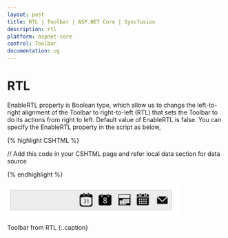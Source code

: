 ```yaml
---
layout: post
title: RTL | Toolbar | ASP.NET Core | Syncfusion
description: rtl
platform: aspnet-core
control: Toolbar
documentation: ug
---
```


# RTL

EnableRTL property is Boolean type, which allow us to change the left-to-right alignment of the Toolbar to right-to-left (RTL) that sets the Toolbar to do its actions from right to left. Default value of EnableRTL is false. You can specify the EnableRTL property in the script as below, 

{% highlight CSHTML %}

// Add this code in your CSHTML page and refer local data section for data source

<ej-toolbar id="toolbarJson" enable-rtl="true" width="250px" dataSource="ViewBag.datasource">
	<e-toolbar-fields id="iconid" sprite-css-class="spriteCss">
</ej-toolbar>

{% endhighlight %}


![](RTL_images/RTL_img1.png)

Toolbar from RTL
{:.caption}